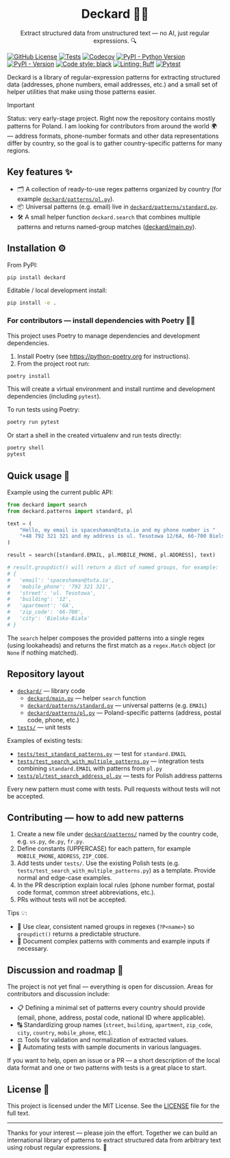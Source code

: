 <h1 align="center">Deckard 🕵️‍♂️</h1>

<p align="center">Extract structured data from unstructured text — no AI, just regular expressions. 🔍</p>

[![GitHub License](https://img.shields.io/github/license/SpaceShaman/deckard)](https://github.com/SpaceShaman/deckard?tab=MIT-1-ov-file)
[![Tests](https://img.shields.io/github/actions/workflow/status/SpaceShaman/deckard/release.yml?label=tests)](https://app.codecov.io/github/SpaceShaman/deckard)
[![Codecov](https://img.shields.io/codecov/c/github/SpaceShaman/deckard)](https://app.codecov.io/github/SpaceShaman/deckard)
[![PyPI - Python Version](https://img.shields.io/pypi/pyversions/deckard)](https://pypi.org/project/deckard)
[![PyPI - Version](https://img.shields.io/pypi/v/deckard)](https://pypi.org/project/deckard)
[![Code style: black](https://img.shields.io/badge/code%20style-black-black)](https://github.com/psf/black)
[![Linting: Ruff](https://img.shields.io/badge/linting-Ruff-black?logo=ruff&logoColor=black)](https://github.com/astral-sh/ruff)
[![Pytest](https://img.shields.io/badge/testing-Pytest-red?logo=pytest&logoColor=red)](https://docs.pytest.org/)

Deckard is a library of regular-expression patterns for extracting structured data (addresses, phone numbers, email addresses, etc.) and a small set of helper utilities that make using those patterns easier.

> [!IMPORTANT]
> Status: very early-stage project. Right now the repository contains mostly patterns for Poland. I am looking for contributors from around the world 🌍 — address formats, phone-number formats and other data representations differ by country, so the goal is to gather country-specific patterns for many regions.

## Key features ✨

- 🗂️ A collection of ready-to-use regex patterns organized by country (for example [`deckard/patterns/pl.py`](./deckard/patterns/pl.py)).
- 📦 Universal patterns (e.g. email) live in [`deckard/patterns/standard.py`](./deckard/patterns/standard.py).
- 🛠️ A small helper function `deckard.search` that combines multiple patterns and returns named-group matches ([deckard/main.py](./deckard/main.py)).

## Installation ⚙️

From PyPI:

```bash
pip install deckard
```

Editable / local development install:

```bash
pip install -e .
```

### For contributors — install dependencies with Poetry 🧑‍💻

This project uses Poetry to manage dependencies and development dependencies.

1. Install Poetry (see https://python-poetry.org for instructions).
2. From the project root run:

```bash
poetry install
```

This will create a virtual environment and install runtime and development dependencies (including `pytest`).

To run tests using Poetry:

```bash
poetry run pytest
```

Or start a shell in the created virtualenv and run tests directly:

```bash
poetry shell
pytest
```

## Quick usage 🧭

Example using the current public API:

```python
from deckard import search
from deckard.patterns import standard, pl

text = (
    "Hello, my email is spaceshaman@tuta.io and my phone number is "
    "+48 792 321 321 and my address is ul. Tesotowa 12/6A, 66-700 Bielsko-Biała."
)

result = search([standard.EMAIL, pl.MOBILE_PHONE, pl.ADDRESS], text)

# result.groupdict() will return a dict of named groups, for example:
# {
#   'email': 'spaceshaman@tuta.io',
#   'mobile_phone': '792 321 321',
#   'street': 'ul. Tesotowa',
#   'building': '12',
#   'apartment': '6A',
#   'zip_code': '66-700',
#   'city': 'Bielsko-Biała'
# }
```

The `search` helper composes the provided patterns into a single regex (using lookaheads) and returns the first match as a `regex.Match` object (or `None` if nothing matched).

## Repository layout

- [`deckard/`](./deckard/) — library code
  - [`deckard/main.py`](./deckard/main.py) — helper `search` function
  - [`deckard/patterns/standard.py`](./deckard/patterns/standard.py) — universal patterns (e.g. `EMAIL`)
  - [`deckard/patterns/pl.py`](./deckard/patterns/pl.py) — Poland-specific patterns (address, postal code, phone, etc.)
- [`tests/`](./tests/) — unit tests

Examples of existing tests:
- [`tests/test_standard_patterns.py`](./tests/test_standard_patterns.py) — test for `standard.EMAIL`
- [`tests/test_search_with_multiple_patterns.py`](./tests/test_search_with_multiple_patterns.py) — integration tests combining `standard.EMAIL` with patterns from `pl.py`
- [`tests/pl/test_search_address_pl.py`](./tests/pl/test_search_address_pl.py) — tests for Polish address patterns

Every new pattern must come with tests. Pull requests without tests will not be accepted.

## Contributing — how to add new patterns

1. Create a new file under [`deckard/patterns/`](./deckard/patterns/) named by the country code, e.g. `us.py`, `de.py`, `fr.py`.
2. Define constants (UPPERCASE) for each pattern, for example `MOBILE_PHONE`, `ADDRESS`, `ZIP_CODE`.
3. Add tests under `tests/`. Use the existing Polish tests (e.g. `tests/test_search_with_multiple_patterns.py`) as a template. Provide normal and edge-case examples.
4. In the PR description explain local rules (phone number format, postal code format, common street abbreviations, etc.).
5. PRs without tests will not be accepted.

Tips 💡:
- 🧾 Use clear, consistent named groups in regexes (`?P<name>`) so `groupdict()` returns a predictable structure.
- 📝 Document complex patterns with comments and example inputs if necessary.

## Discussion and roadmap 🚧

The project is not yet final — everything is open for discussion. Areas for contributors and discussion include:

- 📋 Defining a minimal set of patterns every country should provide (email, phone, address, postal code, national ID where applicable).
- 🔠 Standardizing group names (`street`, `building`, `apartment`, `zip_code`, `city`, `country`, `mobile_phone`, etc.).
- ⚖️ Tools for validation and normalization of extracted values.
- 🤖 Automating tests with sample documents in various languages.

If you want to help, open an issue or a PR — a short description of the local data format and one or two patterns with tests is a great place to start.

## License 📄

This project is licensed under the MIT License. See the [LICENSE](./LICENSE) file for the full text.

---

Thanks for your interest — please join the effort. Together we can build an international library of patterns to extract structured data from arbitrary text using robust regular expressions. 🚀
